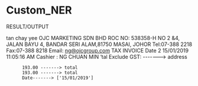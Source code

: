 # Custom_NER


RESULT/OUTPUT

tan chay yee OJC MARKETING SDN BHD ROC NO: 538358-H NO 2 &4, JALAN BAYU 4, BANDAR SERI ALAM,81750 MASAI, JOHOR Tel:07-388 2218 Fax:07-388 8218 Email: ng@ojcgroup.com TAX INVOICE Date 2 15/01/2019 11:05:16 AM Cashier : NG CHUAN MIN ‘tal Exclude GST: -------> address


          193.00 -------> total
          193.00 -------> total
          Date-------> ['15/01/2019']
